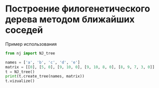 # Построение филогенетического дерева методом ближайших соседей
Пример использования

```python
from nj import NJ_tree

names = ['a', 'b', 'c', 'd', 'e']
matrix = [[0], [5, 0], [9, 10, 0], [9, 10, 8, 0], [8, 9, 7, 3, 0]]
t = NJ_tree()
print(t.create_tree(names, matrix))
t.vizualize()
```
